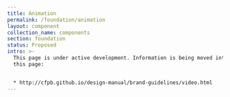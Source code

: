 ```yaml
---
title: Animation
permalink: /foundation/animation
layout: component
collection_name: components
section: foundation
status: Proposed
intro: >-
  This page is under active development. Information is being moved into it from
  this page:


  * http://cfpb.github.io/design-manual/brand-guidelines/video.html
---
```


